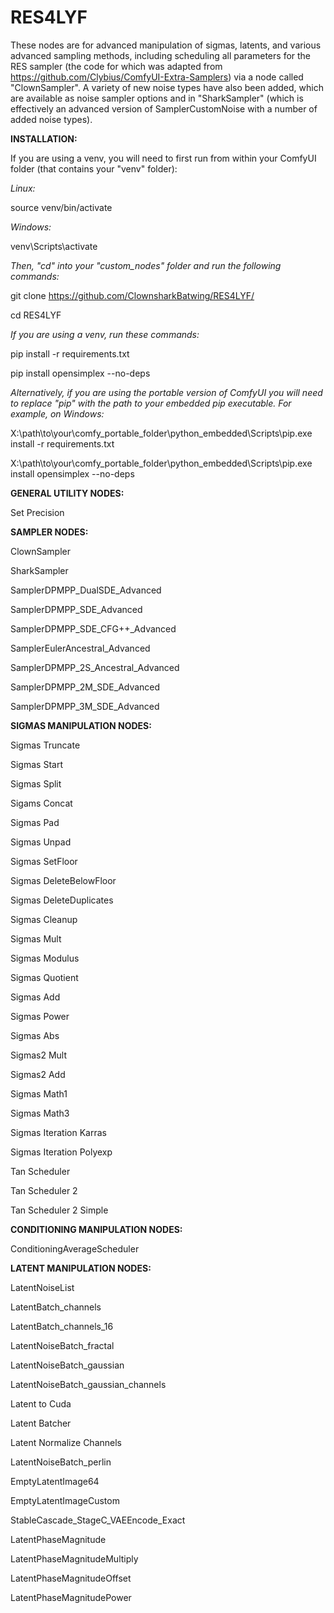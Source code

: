 # RES4LYF

These nodes are for advanced manipulation of sigmas, latents, and various advanced sampling methods, including scheduling all parameters for the RES sampler (the code for which was adapted from https://github.com/Clybius/ComfyUI-Extra-Samplers) via a node called "ClownSampler". A variety of new noise types have also been added, which are available as noise sampler options and in "SharkSampler" (which is effectively an advanced version of SamplerCustomNoise with a number of added noise types).

**INSTALLATION:** 

If you are using a venv, you will need to first run from within your ComfyUI folder (that contains your "venv" folder):

_Linux:_

source venv/bin/activate

_Windows:_

venv\Scripts\activate

_Then, "cd" into your "custom_nodes" folder and run the following commands:_

git clone https://github.com/ClownsharkBatwing/RES4LYF/

cd RES4LYF

_If you are using a venv, run these commands:_

pip install -r requirements.txt

pip install opensimplex --no-deps

_Alternatively, if you are using the portable version of ComfyUI you will need to replace "pip" with the path to your embedded pip executable. For example, on Windows:_

X:\path\to\your\comfy_portable_folder\python_embedded\Scripts\pip.exe install -r requirements.txt

X:\path\to\your\comfy_portable_folder\python_embedded\Scripts\pip.exe install opensimplex --no-deps

**GENERAL UTILITY NODES:**

Set Precision

**SAMPLER NODES:**

ClownSampler

SharkSampler

SamplerDPMPP_DualSDE_Advanced

SamplerDPMPP_SDE_Advanced

SamplerDPMPP_SDE_CFG++_Advanced

SamplerEulerAncestral_Advanced

SamplerDPMPP_2S_Ancestral_Advanced

SamplerDPMPP_2M_SDE_Advanced

SamplerDPMPP_3M_SDE_Advanced

**SIGMAS MANIPULATION NODES:**

Sigmas Truncate

Sigmas Start

Sigmas Split

Sigams Concat

Sigmas Pad

Sigmas Unpad

Sigmas SetFloor

Sigmas DeleteBelowFloor

Sigmas DeleteDuplicates

Sigmas Cleanup

Sigmas Mult

Sigmas Modulus

Sigmas Quotient

Sigmas Add

Sigmas Power

Sigmas Abs

Sigmas2 Mult

Sigmas2 Add

Sigmas Math1

Sigmas Math3

Sigmas Iteration Karras

Sigmas Iteration Polyexp

Tan Scheduler

Tan Scheduler 2

Tan Scheduler 2 Simple

**CONDITIONING MANIPULATION NODES:**

ConditioningAverageScheduler

**LATENT MANIPULATION NODES:**

LatentNoiseList

LatentBatch_channels

LatentBatch_channels_16

LatentNoiseBatch_fractal

LatentNoiseBatch_gaussian

LatentNoiseBatch_gaussian_channels

Latent to Cuda

Latent Batcher

Latent Normalize Channels

LatentNoiseBatch_perlin

EmptyLatentImage64

EmptyLatentImageCustom

StableCascade_StageC_VAEEncode_Exact

LatentPhaseMagnitude

LatentPhaseMagnitudeMultiply

LatentPhaseMagnitudeOffset

LatentPhaseMagnitudePower

